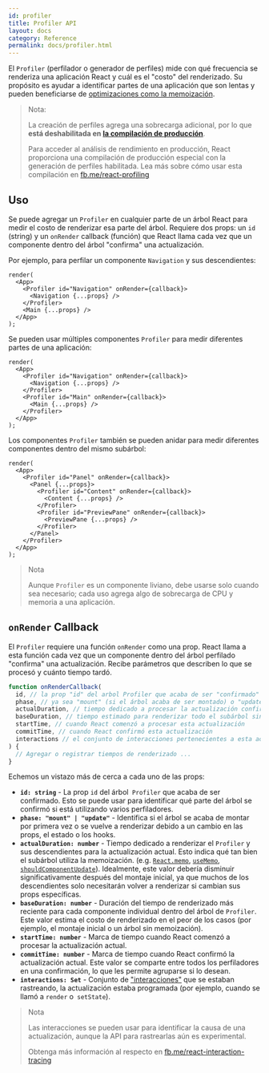 ```yaml
---
id: profiler
title: Profiler API
layout: docs
category: Reference
permalink: docs/profiler.html
---
```


El `Profiler` (perfilador o generador de perfiles) mide con qué frecuencia se renderiza una aplicación React y cuál es el "costo" del renderizado.
Su propósito es ayudar a identificar partes de una aplicación que son lentas y pueden beneficiarse de [optimizaciones como la memoización](https://reactjs.org/docs/hooks-faq.html#how-to-memoize-calculations).

> Nota:
>
> La creación de perfiles agrega una sobrecarga adicional, por lo que **está deshabilitada en [la compilación de producción](https://reactjs.org/docs/optimizing-performance.html#use-the-production-build)**.
>
> Para acceder al análisis de rendimiento en producción, React proporciona una compilación de producción especial con la generación de perfiles habilitada.
> Lea más sobre cómo usar esta compilación en [fb.me/react-profiling](https://fb.me/react-profiling)

## Uso

Se puede agregar un `Profiler` en cualquier parte de un árbol React para medir el costo de renderizar esa parte del árbol.
Requiere dos props: un `id` (string) y un `onRender` callback (función) que React llama cada vez que un componente dentro del árbol "confirma" una actualización.

Por ejemplo, para perfilar un componente `Navigation` y sus descendientes:

```js{3}
render(
  <App>
    <Profiler id="Navigation" onRender={callback}>
      <Navigation {...props} />
    </Profiler>
    <Main {...props} />
  </App>
);
```

Se pueden usar múltiples componentes `Profiler` para medir diferentes partes de una aplicación:
```js{3,6}
render(
  <App>
    <Profiler id="Navigation" onRender={callback}>
      <Navigation {...props} />
    </Profiler>
    <Profiler id="Main" onRender={callback}>
      <Main {...props} />
    </Profiler>
  </App>
);
```

Los componentes `Profiler` también se pueden anidar para medir diferentes componentes dentro del mismo subárbol:
```js{2,6,8}
render(
  <App>
    <Profiler id="Panel" onRender={callback}>
      <Panel {...props}>
        <Profiler id="Content" onRender={callback}>
          <Content {...props} />
        </Profiler>
        <Profiler id="PreviewPane" onRender={callback}>
          <PreviewPane {...props} />
        </Profiler>
      </Panel>
    </Profiler>
  </App>
);
```

> Nota
>
> Aunque `Profiler` es un componente liviano, debe usarse solo cuando sea necesario; cada uso agrega algo de sobrecarga de CPU y memoria a una aplicación.

## `onRender` Callback

El `Profiler` requiere una función `onRender` como una prop.
React llama a esta función cada vez que un componente dentro del árbol perfilado "confirma" una actualización.
Recibe parámetros que describen lo que se procesó y cuánto tiempo tardó.

```js
function onRenderCallback(
  id, // la prop "id" del arbol Profiler que acaba de ser "confirmado"
  phase, // ya sea "mount" (si el árbol acaba de ser montado) o "update" (si se re-renderizó)
  actualDuration, // tiempo dedicado a procesar la actualización confirmada
  baseDuration, // tiempo estimado para renderizar todo el subárbol sin memoización
  startTime, // cuando React comenzó a procesar esta actualización
  commitTime, // cuando React confirmó esta actualización
  interactions // el conjunto de interacciones pertenecientes a esta actualización
) {
  // Agregar o registrar tiempos de renderizado ...
}
```

Echemos un vistazo más de cerca a cada uno de las props:

* **`id: string`** - 
La prop `id` del árbol` Profiler` que acaba de ser confirmado.
Esto se puede usar para identificar qué parte del árbol se confirmó si está utilizando varios perfiladores.
* **`phase: "mount" | "update"`** -
Identifica si el árbol se acaba de montar por primera vez o se vuelve a renderizar debido a un cambio en las props, el estado o los hooks.
* **`actualDuration: number`** -
Tiempo dedicado a renderizar el `Profiler` y sus descendientes para la actualización actual.
Esto indica qué tan bien el subárbol utiliza la memoización. (e.g. [`React.memo`](/docs/react-api.html#reactmemo), [`useMemo`](/docs/hooks-reference.html#usememo), [`shouldComponentUpdate`](/docs/hooks-faq.html#how-do-i-implement-shouldcomponentupdate)).
Idealmente, este valor debería disminuir significativamente después del montaje inicial, ya que muchos de los descendientes solo necesitarán volver a renderizar si cambian sus props específicas.
* **`baseDuration: number`** -
Duración del tiempo de renderizado más reciente para cada componente individual dentro del árbol de `Profiler`.
Este valor estima el costo de renderizado en el peor de los casos (por ejemplo, el montaje inicial o un árbol sin memoización).
* **`startTime: number`** -
Marca de tiempo cuando React comenzó a procesar la actualización actual.
* **`commitTime: number`** -
Marca de tiempo cuando React confirmó la actualización actual.
Este valor se comparte entre todos los perfiladores en una confirmación, lo que les permite agruparse si lo desean.
* **`interactions: Set`** -
Conjunto de ["interacciones"](http://fb.me/react-interaction-tracing) que se estaban rastreando, la actualización estaba programada (por ejemplo, cuando se llamó a `render` o` setState`).

> Nota
>
> Las interacciones se pueden usar para identificar la causa de una actualización, aunque la API para rastrearlas aún es experimental.
>
> Obtenga más información al respecto en [fb.me/react-interaction-tracing](http://fb.me/react-interaction-tracing)
